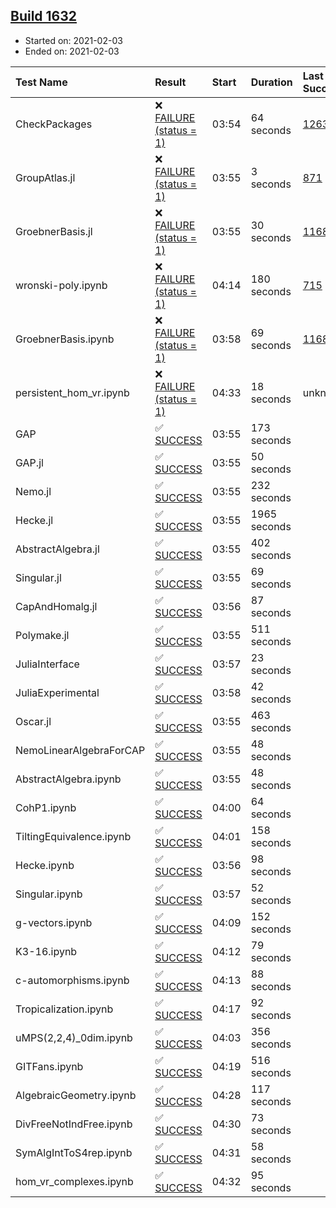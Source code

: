 ## [Build 1632](https://oscarci.mathematik.uni-kl.de/job/oscar-stable/1632/)

* Started on: 2021-02-03
* Ended on: 2021-02-03

| Test Name    | Result | Start | Duration | Last Success | First Failure |
|:-------------|:-------|:------|:---------|:-------------|:--------------|
| CheckPackages | ❌ [FAILURE (status = 1)](https://oscarci.mathematik.uni-kl.de/job/oscar-stable/1632/artifact/logs/build-1632/CheckPackages.log) | 03:54 | 64 seconds | [1263](https://oscarci.mathematik.uni-kl.de/job/oscar-stable/1263/) | [1264](https://oscarci.mathematik.uni-kl.de/job/oscar-stable/1264/) |
| GroupAtlas.jl | ❌ [FAILURE (status = 1)](https://oscarci.mathematik.uni-kl.de/job/oscar-stable/1632/artifact/logs/build-1632/GroupAtlas.jl.log) | 03:55 | 3 seconds | [871](https://oscarci.mathematik.uni-kl.de/job/oscar-stable/871/) | [872](https://oscarci.mathematik.uni-kl.de/job/oscar-stable/872/) |
| GroebnerBasis.jl | ❌ [FAILURE (status = 1)](https://oscarci.mathematik.uni-kl.de/job/oscar-stable/1632/artifact/logs/build-1632/GroebnerBasis.jl.log) | 03:55 | 30 seconds | [1168](https://oscarci.mathematik.uni-kl.de/job/oscar-stable/1168/) | [1169](https://oscarci.mathematik.uni-kl.de/job/oscar-stable/1169/) |
| wronski-poly.ipynb | ❌ [FAILURE (status = 1)](https://oscarci.mathematik.uni-kl.de/job/oscar-stable/1632/artifact/logs/build-1632/wronski-poly.ipynb.log) | 04:14 | 180 seconds | [715](https://oscarci.mathematik.uni-kl.de/job/oscar-stable/715/) | [716](https://oscarci.mathematik.uni-kl.de/job/oscar-stable/716/) |
| GroebnerBasis.ipynb | ❌ [FAILURE (status = 1)](https://oscarci.mathematik.uni-kl.de/job/oscar-stable/1632/artifact/logs/build-1632/GroebnerBasis.ipynb.log) | 03:58 | 69 seconds | [1168](https://oscarci.mathematik.uni-kl.de/job/oscar-stable/1168/) | [1169](https://oscarci.mathematik.uni-kl.de/job/oscar-stable/1169/) |
| persistent_hom_vr.ipynb | ❌ [FAILURE (status = 1)](https://oscarci.mathematik.uni-kl.de/job/oscar-stable/1632/artifact/logs/build-1632/persistent_hom_vr.ipynb.log) | 04:33 | 18 seconds | unknown | unknown |
| GAP | ✅ [SUCCESS](https://oscarci.mathematik.uni-kl.de/job/oscar-stable/1632/artifact/logs/build-1632/GAP.log) | 03:55 | 173 seconds |  |  |
| GAP.jl | ✅ [SUCCESS](https://oscarci.mathematik.uni-kl.de/job/oscar-stable/1632/artifact/logs/build-1632/GAP.jl.log) | 03:55 | 50 seconds |  |  |
| Nemo.jl | ✅ [SUCCESS](https://oscarci.mathematik.uni-kl.de/job/oscar-stable/1632/artifact/logs/build-1632/Nemo.jl.log) | 03:55 | 232 seconds |  |  |
| Hecke.jl | ✅ [SUCCESS](https://oscarci.mathematik.uni-kl.de/job/oscar-stable/1632/artifact/logs/build-1632/Hecke.jl.log) | 03:55 | 1965 seconds |  |  |
| AbstractAlgebra.jl | ✅ [SUCCESS](https://oscarci.mathematik.uni-kl.de/job/oscar-stable/1632/artifact/logs/build-1632/AbstractAlgebra.jl.log) | 03:55 | 402 seconds |  |  |
| Singular.jl | ✅ [SUCCESS](https://oscarci.mathematik.uni-kl.de/job/oscar-stable/1632/artifact/logs/build-1632/Singular.jl.log) | 03:55 | 69 seconds |  |  |
| CapAndHomalg.jl | ✅ [SUCCESS](https://oscarci.mathematik.uni-kl.de/job/oscar-stable/1632/artifact/logs/build-1632/CapAndHomalg.jl.log) | 03:56 | 87 seconds |  |  |
| Polymake.jl | ✅ [SUCCESS](https://oscarci.mathematik.uni-kl.de/job/oscar-stable/1632/artifact/logs/build-1632/Polymake.jl.log) | 03:55 | 511 seconds |  |  |
| JuliaInterface | ✅ [SUCCESS](https://oscarci.mathematik.uni-kl.de/job/oscar-stable/1632/artifact/logs/build-1632/JuliaInterface.log) | 03:57 | 23 seconds |  |  |
| JuliaExperimental | ✅ [SUCCESS](https://oscarci.mathematik.uni-kl.de/job/oscar-stable/1632/artifact/logs/build-1632/JuliaExperimental.log) | 03:58 | 42 seconds |  |  |
| Oscar.jl | ✅ [SUCCESS](https://oscarci.mathematik.uni-kl.de/job/oscar-stable/1632/artifact/logs/build-1632/Oscar.jl.log) | 03:55 | 463 seconds |  |  |
| NemoLinearAlgebraForCAP | ✅ [SUCCESS](https://oscarci.mathematik.uni-kl.de/job/oscar-stable/1632/artifact/logs/build-1632/NemoLinearAlgebraForCAP.log) | 03:55 | 48 seconds |  |  |
| AbstractAlgebra.ipynb | ✅ [SUCCESS](https://oscarci.mathematik.uni-kl.de/job/oscar-stable/1632/artifact/logs/build-1632/AbstractAlgebra.ipynb.log) | 03:55 | 48 seconds |  |  |
| CohP1.ipynb | ✅ [SUCCESS](https://oscarci.mathematik.uni-kl.de/job/oscar-stable/1632/artifact/logs/build-1632/CohP1.ipynb.log) | 04:00 | 64 seconds |  |  |
| TiltingEquivalence.ipynb | ✅ [SUCCESS](https://oscarci.mathematik.uni-kl.de/job/oscar-stable/1632/artifact/logs/build-1632/TiltingEquivalence.ipynb.log) | 04:01 | 158 seconds |  |  |
| Hecke.ipynb | ✅ [SUCCESS](https://oscarci.mathematik.uni-kl.de/job/oscar-stable/1632/artifact/logs/build-1632/Hecke.ipynb.log) | 03:56 | 98 seconds |  |  |
| Singular.ipynb | ✅ [SUCCESS](https://oscarci.mathematik.uni-kl.de/job/oscar-stable/1632/artifact/logs/build-1632/Singular.ipynb.log) | 03:57 | 52 seconds |  |  |
| g-vectors.ipynb | ✅ [SUCCESS](https://oscarci.mathematik.uni-kl.de/job/oscar-stable/1632/artifact/logs/build-1632/g-vectors.ipynb.log) | 04:09 | 152 seconds |  |  |
| K3-16.ipynb | ✅ [SUCCESS](https://oscarci.mathematik.uni-kl.de/job/oscar-stable/1632/artifact/logs/build-1632/K3-16.ipynb.log) | 04:12 | 79 seconds |  |  |
| c-automorphisms.ipynb | ✅ [SUCCESS](https://oscarci.mathematik.uni-kl.de/job/oscar-stable/1632/artifact/logs/build-1632/c-automorphisms.ipynb.log) | 04:13 | 88 seconds |  |  |
| Tropicalization.ipynb | ✅ [SUCCESS](https://oscarci.mathematik.uni-kl.de/job/oscar-stable/1632/artifact/logs/build-1632/Tropicalization.ipynb.log) | 04:17 | 92 seconds |  |  |
| uMPS(2,2,4)_0dim.ipynb | ✅ [SUCCESS](https://oscarci.mathematik.uni-kl.de/job/oscar-stable/1632/artifact/logs/build-1632/uMPS-2-2-4-_0dim.ipynb.log) | 04:03 | 356 seconds |  |  |
| GITFans.ipynb | ✅ [SUCCESS](https://oscarci.mathematik.uni-kl.de/job/oscar-stable/1632/artifact/logs/build-1632/GITFans.ipynb.log) | 04:19 | 516 seconds |  |  |
| AlgebraicGeometry.ipynb | ✅ [SUCCESS](https://oscarci.mathematik.uni-kl.de/job/oscar-stable/1632/artifact/logs/build-1632/AlgebraicGeometry.ipynb.log) | 04:28 | 117 seconds |  |  |
| DivFreeNotIndFree.ipynb | ✅ [SUCCESS](https://oscarci.mathematik.uni-kl.de/job/oscar-stable/1632/artifact/logs/build-1632/DivFreeNotIndFree.ipynb.log) | 04:30 | 73 seconds |  |  |
| SymAlgIntToS4rep.ipynb | ✅ [SUCCESS](https://oscarci.mathematik.uni-kl.de/job/oscar-stable/1632/artifact/logs/build-1632/SymAlgIntToS4rep.ipynb.log) | 04:31 | 58 seconds |  |  |
| hom_vr_complexes.ipynb | ✅ [SUCCESS](https://oscarci.mathematik.uni-kl.de/job/oscar-stable/1632/artifact/logs/build-1632/hom_vr_complexes.ipynb.log) | 04:32 | 95 seconds |  |  |
